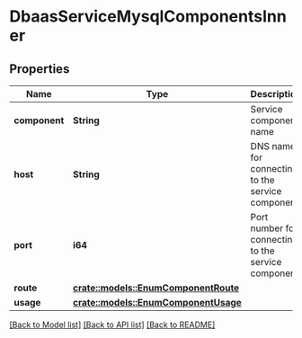 # DbaasServiceMysqlComponentsInner

## Properties

Name | Type | Description | Notes
------------ | ------------- | ------------- | -------------
**component** | **String** | Service component name | 
**host** | **String** | DNS name for connecting to the service component | 
**port** | **i64** | Port number for connecting to the service component | 
**route** | [**crate::models::EnumComponentRoute**](enum-component-route.md) |  | 
**usage** | [**crate::models::EnumComponentUsage**](enum-component-usage.md) |  | 

[[Back to Model list]](../README.md#documentation-for-models) [[Back to API list]](../README.md#documentation-for-api-endpoints) [[Back to README]](../README.md)


